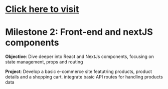 <h1><a href="">Click here to visit</a></h1>

# Milestone 2: Front-end and nextJS components

<b>Objective</b>: Dive deeper into React and NextJs components, focusing on state management, props and routing

<b>Project</b>: Develop a basic e-commerce site featutring products, product details and a shopping cart. integrate basic API routes for handling products data
